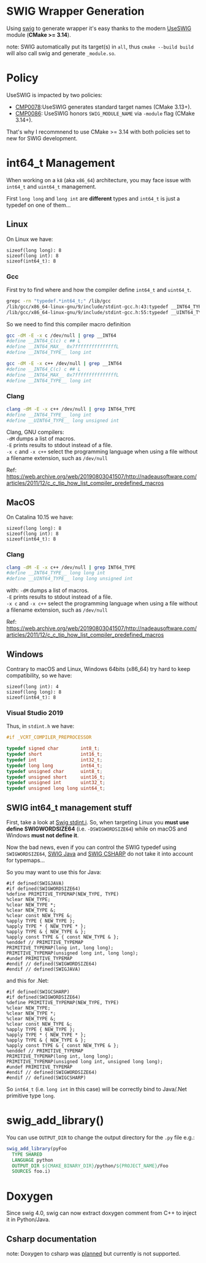 # SWIG Wrapper Generation
Using [swig](https://github.com/swig/swig) to generate wrapper it's easy thanks to the modern
[UseSWIG](https://cmake.org/cmake/help/latest/module/UseSWIG.html) module (**CMake >= 3.14**).

note: SWIG automatically put its target(s) in `all`, thus `cmake --build build` will also call
swig and generate `_module.so`.

# Policy
UseSWIG is impacted by two policies:
* [CMP0078](https://cmake.org/cmake/help/latest/policy/CMP0078.html):UseSWIG generates standard target names (CMake 3.13+).
* [CMP0086](https://cmake.org/cmake/help/latest/policy/CMP0086.html): UseSWIG honors `SWIG_MODULE_NAME` via `-module` flag (CMake 3.14+).

That's why I recommnend to use CMake >= 3.14 with both policies set to new for
SWIG development.

# int64_t Management
When working on a `k8` (aka `x86_64`) architecture, you may face issue with `int64_t`
and `uint64_t` management.

First `long long` and `long int` are **different** types and `int64_t` is just a
typedef on one of them...

## Linux
On Linux we have:
```
sizeof(long long): 8
sizeof(long int): 8
sizeof(int64_t): 8
```

### Gcc
First try to find where and how the compiler define `int64_t` and `uint64_t`.
```sh
grepc -rn "typedef.*int64_t;" /lib/gcc
/lib/gcc/x86_64-linux-gnu/9/include/stdint-gcc.h:43:typedef __INT64_TYPE__ int64_t;
/lib/gcc/x86_64-linux-gnu/9/include/stdint-gcc.h:55:typedef __UINT64_TYPE__ uint64_t;
```
So we need to find this compiler macro definition
```sh
gcc -dM -E -x c /dev/null | grep __INT64                 
#define __INT64_C(c) c ## L
#define __INT64_MAX__ 0x7fffffffffffffffL
#define __INT64_TYPE__ long int

gcc -dM -E -x c++ /dev/null | grep __INT64
#define __INT64_C(c) c ## L
#define __INT64_MAX__ 0x7fffffffffffffffL
#define __INT64_TYPE__ long int
```

### Clang
```sh
clang -dM -E -x c++ /dev/null | grep INT64_TYPE
#define __INT64_TYPE__ long int
#define __UINT64_TYPE__ long unsigned int
```

Clang, GNU compilers:  
`-dM` dumps a list of macros.  
`-E` prints results to stdout instead of a file.  
`-x c` and `-x c++` select the programming language when using a file without a filename extension, such as `/dev/null`

Ref: https://web.archive.org/web/20190803041507/http://nadeausoftware.com/articles/2011/12/c_c_tip_how_list_compiler_predefined_macros

## MacOS
On Catalina 10.15 we have:
```
sizeof(long long): 8
sizeof(long int): 8
sizeof(int64_t): 8
```

### Clang
```sh
clang -dM -E -x c++ /dev/null | grep INT64_TYPE
#define __INT64_TYPE__ long long int
#define __UINT64_TYPE__ long long unsigned int
```
with:
`-dM` dumps a list of macros.  
`-E` prints results to stdout instead of a file.  
`-x c` and `-x c++` select the programming language when using a file without a filename extension, such as `/dev/null`

Ref: https://web.archive.org/web/20190803041507/http://nadeausoftware.com/articles/2011/12/c_c_tip_how_list_compiler_predefined_macros

## Windows
Contrary to macOS and Linux, Windows 64bits (x86_64) try hard to keep compatibility, so we have:
```
sizeof(long int): 4
sizeof(long long): 8
sizeof(int64_t): 8
```

### Visual Studio 2019
Thus, in `stdint.h` we have:
```cpp
#if _VCRT_COMPILER_PREPROCESSOR

typedef signed char        int8_t;
typedef short              int16_t;
typedef int                int32_t;
typedef long long          int64_t;
typedef unsigned char      uint8_t;
typedef unsigned short     uint16_t;
typedef unsigned int       uint32_t;
typedef unsigned long long uint64_t;
```

## SWIG int64_t management stuff
First, take a look at [Swig stdint.i](https://github.com/swig/swig/blob/3a329566f8ae6210a610012ecd60f6455229fe77/Lib/stdint.i#L20-L24).
So, when targeting Linux you **must use define SWIGWORDSIZE64** (i.e. `-DSWIGWORDSIZE64`) while
on macOS and Windows **must not define it**.

Now the bad news, even if you can control the SWIG typedef using `SWIGWORDSIZE64`,
[SWIG Java](https://github.com/swig/swig/blob/3a329566f8ae6210a610012ecd60f6455229fe77/Lib/java/java.swg#L74-L77) and
[SWIG CSHARP](https://github.com/swig/swig/blob/1e36f51346d95f8b9848e682c2eb986e9cb9b4f4/Lib/csharp/csharp.swg#L117-L120) do not take it into account for typemaps...

So you may want to use this for Java:
```swig
#if defined(SWIGJAVA)
#if defined(SWIGWORDSIZE64)
%define PRIMITIVE_TYPEMAP(NEW_TYPE, TYPE)
%clear NEW_TYPE;
%clear NEW_TYPE *;
%clear NEW_TYPE &;
%clear const NEW_TYPE &;
%apply TYPE { NEW_TYPE };
%apply TYPE * { NEW_TYPE * };
%apply TYPE & { NEW_TYPE & };
%apply const TYPE & { const NEW_TYPE & };
%enddef // PRIMITIVE_TYPEMAP
PRIMITIVE_TYPEMAP(long int, long long);
PRIMITIVE_TYPEMAP(unsigned long int, long long);
#undef PRIMITIVE_TYPEMAP
#endif // defined(SWIGWORDSIZE64)
#endif // defined(SWIGJAVA)
```

and this for .Net:
```swig
#if defined(SWIGCSHARP)
#if defined(SWIGWORDSIZE64)
%define PRIMITIVE_TYPEMAP(NEW_TYPE, TYPE)
%clear NEW_TYPE;
%clear NEW_TYPE *;
%clear NEW_TYPE &;
%clear const NEW_TYPE &;
%apply TYPE { NEW_TYPE };
%apply TYPE * { NEW_TYPE * };
%apply TYPE & { NEW_TYPE & };
%apply const TYPE & { const NEW_TYPE & };
%enddef // PRIMITIVE_TYPEMAP
PRIMITIVE_TYPEMAP(long int, long long);
PRIMITIVE_TYPEMAP(unsigned long int, unsigned long long);
#undef PRIMITIVE_TYPEMAP
#endif // defined(SWIGWORDSIZE64)
#endif // defined(SWIGCSHARP)
```

So `int64_t` (i.e. `long int` in this case) will be correctly bind to Java/.Net primitive type `long`.

# swig_add_library()
You can use `OUTPUT_DIR` to change the output directory for the `.py` file e.g.:
```cmake
swig_add_library(pyFoo
  TYPE SHARED
  LANGUAGE python
  OUTPUT_DIR ${CMAKE_BINARY_DIR}/python/${PROJECT_NAME}/Foo
  SOURCES foo.i)
```

# Doxygen
Since swig 4.0, swig can now extract doxygen comment from C++ to inject it in
Python/Java.

## Csharp documentation
note: Doxygen to csharp was [planned](https://github.com/swig/swig/wiki/SWIG-4.0-Development#doxygen-documentation) but currently is not supported.
